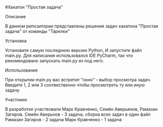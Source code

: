 #Хакатон "Простая задача"


Описание

В данном репозитории представлены решения задач хакатона "Простая задача" от команды "Тарелки"


Установка

Установите самую последнюю версию Python, И запустите файл main.py. Для написания использовался IDE PyCharm, так что рекомендовано запускать main.py из под него.


Использование

При открытии main.py вас встретит "окно" - выбор просмотра задач. Введите 1, 2 или 3 соотвественно чтобы просмотреть ту или иную задачу

Участники

В разработке участвовали Марк Кравченко, Семён Аверьянов, Рамазан Загиров.
Семён Аверьнов - 3 задача, сборка всех задач в один файл
Рамазан Загиров - 2 задача
Марк Кравченко - 1 задача
